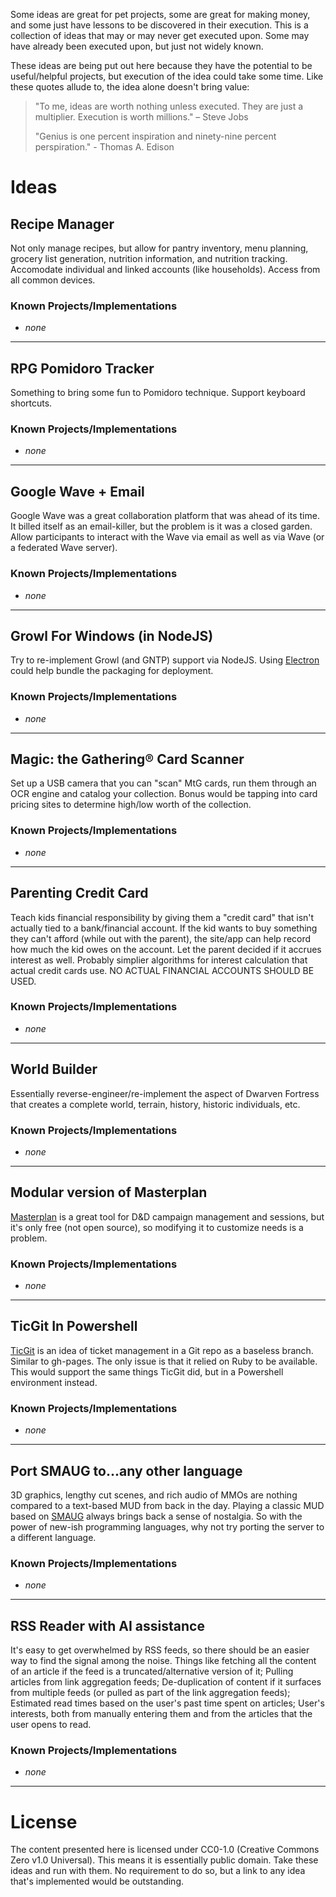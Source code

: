 Some ideas are great for pet projects, some are great for making money, and some just have lessons to be discovered in their execution. This is a collection of ideas that may or may never get executed upon. Some may have already been executed upon, but just not widely known.

These ideas are being put out here because they have the potential to be useful/helpful projects, but execution of the idea could take some time. Like these quotes allude to, the idea alone doesn't bring value:
> "To me, ideas are worth nothing unless executed. They are just a multiplier. Execution is worth millions." – Steve Jobs
>
> "Genius is one percent inspiration and ninety-nine percent perspiration." - Thomas A. Edison

# Ideas

## Recipe Manager

Not only manage recipes, but allow for pantry inventory, menu planning, grocery list generation, nutrition information, and nutrition tracking. Accomodate individual and linked accounts (like households). Access from all common devices.

### Known Projects/Implementations

* _none_

---

## RPG Pomidoro Tracker

Something to bring some fun to Pomidoro technique. Support keyboard shortcuts.

### Known Projects/Implementations

* _none_

---

## Google Wave + Email

Google Wave was a great collaboration platform that was ahead of its time. It billed itself as an email-killer, but the problem is it was a closed garden. Allow participants to interact with the Wave via email as well as via Wave (or a federated Wave server).

### Known Projects/Implementations

* _none_

---

## Growl For Windows (in NodeJS)

Try to re-implement Growl (and GNTP) support via NodeJS. Using [Electron](http://electron.atom.io/) could help bundle the packaging for deployment.

### Known Projects/Implementations

* _none_

---

## Magic: the Gathering® Card Scanner

Set up a USB camera that you can "scan" MtG cards, run them through an OCR engine and catalog your collection. Bonus would be tapping into card pricing sites to determine high/low worth of the collection.

### Known Projects/Implementations

* _none_

---

## Parenting Credit Card

Teach kids financial responsibility by giving them a "credit card" that isn't actually tied to a bank/financial account. If the kid wants to buy something they can't afford (while out with the parent), the site/app can help record how much the kid owes on the account. Let the parent decided if it accrues interest as well. Probably simplier algorithms for interest calculation that actual credit cards use. NO ACTUAL FINANCIAL ACCOUNTS SHOULD BE USED.

### Known Projects/Implementations

* _none_

---

## World Builder

Essentially reverse-engineer/re-implement the aspect of Dwarven Fortress that creates a complete world, terrain, history, historic individuals, etc.

### Known Projects/Implementations

* _none_

---

## Modular version of Masterplan

[Masterplan](http://www.habitualindolence.net/masterplan/) is a great tool for D&D campaign management and sessions, but it's only free (not open source), so modifying it to customize needs is a problem.

### Known Projects/Implementations

* _none_

---

## TicGit In Powershell

[TicGit](https://github.com/schacon/ticgit) is an idea of ticket management in a Git repo as a baseless branch. Similar to gh-pages. The only issue is that it relied on Ruby to be available. This would support the same things TicGit did, but in a Powershell environment instead.

### Known Projects/Implementations

* _none_

---

## Port SMAUG to...any other language

3D graphics, lengthy cut scenes, and rich audio of MMOs are nothing compared to a text-based MUD from back in the day. Playing a classic MUD based on [SMAUG](http://www.gammon.com.au/downloads/dlsmaug.htm) always brings back a sense of nostalgia. So with the power of new-ish programming languages, why not try porting the server to a different language.

### Known Projects/Implementations

* _none_

---

## RSS Reader with AI assistance

It's easy to get overwhelmed by RSS feeds, so there should be an easier way to find the signal among the noise. Things like fetching all the content of an article if the feed is a truncated/alternative version of it; Pulling articles from link aggregation feeds; De-duplication of content if it surfaces from multiple feeds (or pulled as part of the link aggregation feeds); Estimated read times based on the user's past time spent on articles; User's interests, both from manually entering them and from the articles that the user opens to read.

### Known Projects/Implementations

* _none_

---

# License
The content presented here is licensed under CC0-1.0 (Creative Commons Zero v1.0 Universal). This means it is essentially public domain. Take these ideas and run with them. No requirement to do so, but a link to any idea that's implemented would be outstanding.
